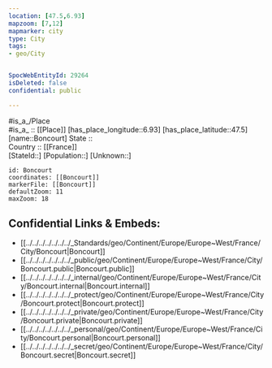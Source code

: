 ```yaml
---
location: [47.5,6.93] 
mapzoom: [7,12] 
mapmarker: city 
type: City
tags:
- geo/City


SpocWebEntityId: 29264
isDeleted: false
confidential: public

---
```

#is_a_/Place  
#is_a_ :: [[Place]] 
[has_place_longitude::6.93] 
[has_place_latitude::47.5] 
[name::Boncourt] 
State ::  
Country :: [[France]]  
[StateId::] 
[Population::] 
[Unknown::] 


```leaflet
id: Boncourt
coordinates: [[Boncourt]] 
markerFile: [[Boncourt]] 
defaultZoom: 11 
maxZoom: 18
```


## Confidential Links & Embeds: 
- [[../../../../../../../_Standards/geo/Continent/Europe/Europe~West/France/City/Boncourt|Boncourt]] 
- [[../../../../../../../_public/geo/Continent/Europe/Europe~West/France/City/Boncourt.public|Boncourt.public]] 
- [[../../../../../../../_internal/geo/Continent/Europe/Europe~West/France/City/Boncourt.internal|Boncourt.internal]] 
- [[../../../../../../../_protect/geo/Continent/Europe/Europe~West/France/City/Boncourt.protect|Boncourt.protect]] 
- [[../../../../../../../_private/geo/Continent/Europe/Europe~West/France/City/Boncourt.private|Boncourt.private]] 
- [[../../../../../../../_personal/geo/Continent/Europe/Europe~West/France/City/Boncourt.personal|Boncourt.personal]] 
- [[../../../../../../../_secret/geo/Continent/Europe/Europe~West/France/City/Boncourt.secret|Boncourt.secret]] 
